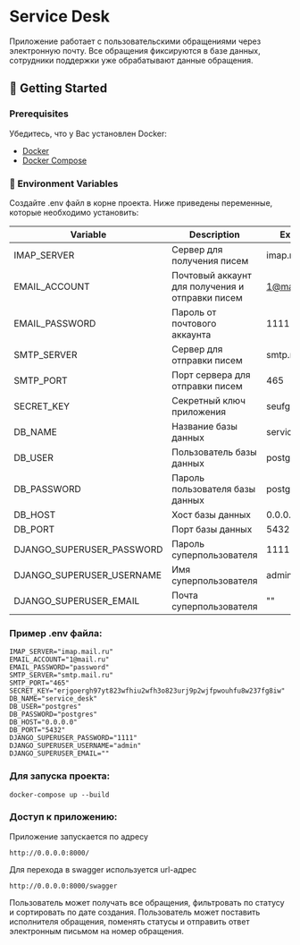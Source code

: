 # Service Desk

Приложение работает с пользовательскими обращениями через электронную почту. Все обращения фиксируются в базе данных, сотрудники поддержки уже обрабатывают данные обращения.
## 🚀 Getting Started


### Prerequisites

Убедитесь, что у Вас установлен Docker:
- [Docker](https://docs.docker.com/get-docker/)
- [Docker Compose](https://docs.docker.com/compose/install/)

### 📁 Environment Variables

 Создайте .env файл в корне проекта. Ниже приведены переменные, которые необходимо установить:

| Variable               | Description                                     | Example      |
|------------------------|-------------------------------------------------|--------------|
| IMAP_SERVER    | Сервер для получения писем                      | imap.mail.ru |
| EMAIL_ACCOUNT              | Почтовый аккаунт для получения и отправки писем | 1@mail.ru    |
| EMAIL_PASSWORD              | Пароль от почтового аккаунта                    | 1111         |
| SMTP_SERVER          | Сервер для отправки писем                       | smtp.mail.ru |
| SMTP_PORT              | Порт сервера для отправки писем                 | 465          |
| SECRET_KEY              | Секретный ключ приложения                       | seufg67ewgd8 |
| DB_NAME        | Название базы данных                            | service_desk |
| DB_USER                | Пользователь базы данных                        | postgres     |
| DB_PASSWORD                | Пароль пользователя базы данных                 | postgres     |
| DB_HOST                | Хост базы данных                                | 0.0.0.0      |
| DB_PORT                | Порт базы данных                                | 5432         |
| DJANGO_SUPERUSER_PASSWORD                | Пароль суперпользователя                        | 1111         |
| DJANGO_SUPERUSER_USERNAME                | Имя суперпользователя                           | admin        |
| DJANGO_SUPERUSER_EMAIL                | Почта суперпользователя                         | ""           |



### Пример .env файла:


```plaintext
IMAP_SERVER="imap.mail.ru"
EMAIL_ACCOUNT="1@mail.ru"
EMAIL_PASSWORD="password"
SMTP_SERVER="smtp.mail.ru"
SMTP_PORT="465"
SECRET_KEY="erjgoergh97yt823wfhiu2wfh3o823urj9p2wjfpwouhfu8w237fg8iw"
DB_NAME="service_desk"
DB_USER="postgres"
DB_PASSWORD="postgres"
DB_HOST="0.0.0.0"
DB_PORT="5432"
DJANGO_SUPERUSER_PASSWORD="1111"
DJANGO_SUPERUSER_USERNAME="admin"
DJANGO_SUPERUSER_EMAIL=""
```
### Для запуска проекта:
```commandline
docker-compose up --build
```

### Доступ к приложению:
Приложение запускается по адресу
```plaintext
http://0.0.0.0:8000/
```
Для перехода в swagger используется url-адрес
```plaintext
http://0.0.0.0:8000/swagger
```
Пользователь может получать все обращения, фильтровать по статусу и сортировать по дате создания.
Пользователь может поставить исполнителя обращения, поменять статусы и отправить ответ электронным письмом на номер обращения.